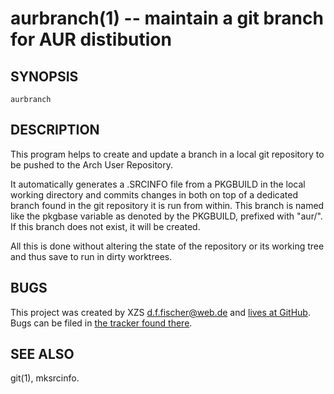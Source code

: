 aurbranch(1) -- maintain a git branch for AUR distibution
=========================================================

## SYNOPSIS

`aurbranch`


## DESCRIPTION

This program helps to create and update a branch in a local git repository to be pushed to the Arch User Repository.

It automatically generates a .SRCINFO file from a PKGBUILD in the local working directory and commits changes in both on top of a dedicated branch found in the git repository it is run from within. This branch is named like the pkgbase variable as denoted by the PKGBUILD, prefixed with "aur/". If this branch does not exist, it will be created.

All this is done without altering the state of the repository or its working tree and thus save to run in dirty worktrees.


## BUGS

This project was created by XZS <d.f.fischer@web.de> and [lives at GitHub](http://github.com/dffischer/makepkg-expanded). Bugs can be filed in [the tracker found there](http://github.com/dffischer/makepkg-expanded/issues).


## SEE ALSO

git(1), mksrcinfo.
